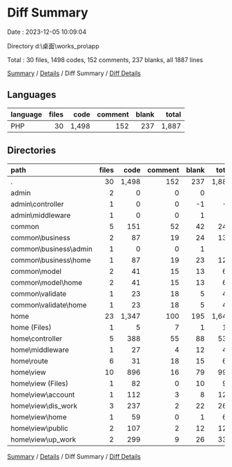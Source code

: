 # Diff Summary

Date : 2023-12-05 10:09:04

Directory d:\\桌面\\works_pro\\app

Total : 30 files,  1498 codes, 152 comments, 237 blanks, all 1887 lines

[Summary](results.md) / [Details](details.md) / Diff Summary / [Diff Details](diff-details.md)

## Languages
| language | files | code | comment | blank | total |
| :--- | ---: | ---: | ---: | ---: | ---: |
| PHP | 30 | 1,498 | 152 | 237 | 1,887 |

## Directories
| path | files | code | comment | blank | total |
| :--- | ---: | ---: | ---: | ---: | ---: |
| . | 30 | 1,498 | 152 | 237 | 1,887 |
| admin | 2 | 0 | 0 | 0 | 0 |
| admin\\controller | 1 | 0 | 0 | -1 | -1 |
| admin\\middleware | 1 | 0 | 0 | 1 | 1 |
| common | 5 | 151 | 52 | 42 | 245 |
| common\\business | 2 | 87 | 19 | 24 | 130 |
| common\\business\\admin | 1 | 0 | 0 | 1 | 1 |
| common\\business\\home | 1 | 87 | 19 | 23 | 129 |
| common\\model | 2 | 41 | 15 | 13 | 69 |
| common\\model\\home | 2 | 41 | 15 | 13 | 69 |
| common\\validate | 1 | 23 | 18 | 5 | 46 |
| common\\validate\\home | 1 | 23 | 18 | 5 | 46 |
| home | 23 | 1,347 | 100 | 195 | 1,642 |
| home (Files) | 1 | 5 | 7 | 1 | 13 |
| home\\controller | 5 | 388 | 55 | 88 | 531 |
| home\\middleware | 1 | 27 | 4 | 12 | 43 |
| home\\route | 6 | 31 | 18 | 15 | 64 |
| home\\view | 10 | 896 | 16 | 79 | 991 |
| home\\view (Files) | 1 | 82 | 0 | 10 | 92 |
| home\\view\\account | 1 | 112 | 3 | 8 | 123 |
| home\\view\\dis_work | 3 | 237 | 2 | 22 | 261 |
| home\\view\\home | 1 | 59 | 0 | 1 | 60 |
| home\\view\\public | 2 | 107 | 2 | 12 | 121 |
| home\\view\\up_work | 2 | 299 | 9 | 26 | 334 |

[Summary](results.md) / [Details](details.md) / Diff Summary / [Diff Details](diff-details.md)